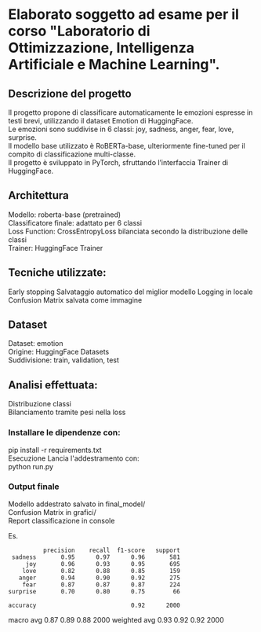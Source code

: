 <h1>Elaborato soggetto ad esame per il corso "Laboratorio di Ottimizzazione, Intelligenza Artificiale e Machine Learning".</h1>


<h2>Descrizione del progetto</h2>

<p>
Il progetto propone di classificare automaticamente le emozioni espresse in testi brevi, utilizzando il dataset Emotion di HuggingFace. <br>
Le emozioni sono suddivise in 6 classi: joy, sadness, anger, fear, love, surprise.<br>
Il modello base utilizzato è RoBERTa-base, ulteriormente fine-tuned per il compito di classificazione multi-classe. <br>
Il progetto è sviluppato in PyTorch, sfruttando l’interfaccia Trainer di HuggingFace.<br>
</p>

<h2>Architettura</h2>
<p>
Modello: roberta-base (pretrained)<br>
Classificatore finale: adattato per 6 classi<br>
Loss Function: CrossEntropyLoss bilanciata secondo la distribuzione delle classi<br>
Trainer: HuggingFace Trainer<br>
</p>


<h2>Tecniche utilizzate:</h2>
<p>
Early stopping
Salvataggio automatico del miglior modello
Logging in locale
Confusion Matrix salvata come immagine
</p>

<h2>Dataset</h2>
<p>
Dataset: emotion<br>
Origine: HuggingFace Datasets<br>
Suddivisione: train, validation, test<br>
</p>

<h2>Analisi effettuata:</h2>
<p>
Distribuzione classi<br>
Bilanciamento tramite pesi nella loss<br>
</p>



<h3>Installare le dipendenze con:</h3>
pip install -r requirements.txt<br>


</h3>Esecuzione</h3>
Lancia l'addestramento con:<br>
python run.py<br>

<h3>Output finale</h3>
Modello addestrato salvato in final_model/<br>
Confusion Matrix in grafici/<br>
Report classificazione in console<br>

Es.

              precision    recall  f1-score   support
     sadness       0.95      0.97      0.96       581
         joy       0.96      0.93      0.95       695
        love       0.82      0.88      0.85       159
       anger       0.94      0.90      0.92       275
        fear       0.87      0.87      0.87       224
    surprise       0.70      0.80      0.75        66

    accuracy                           0.92      2000
   macro avg       0.87      0.89      0.88      2000
weighted avg       0.93      0.92      0.92      2000
